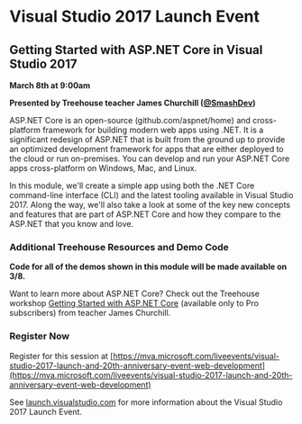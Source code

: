 
# Visual Studio 2017 Launch Event

## Getting Started with ASP.NET Core in Visual Studio 2017

**March 8th at 9:00am**

__Presented by Treehouse teacher James Churchill ([@SmashDev](https://twitter.com/SmashDev))__

ASP.NET Core is an open-source (github.com/aspnet/home) and cross-platform framework for building modern web apps using .NET. It is a significant redesign of ASP.NET that is built from the ground up to provide an optimized development framework for apps that are either deployed to the cloud or run on-premises. You can develop and run your ASP.NET Core apps cross-platform on Windows, Mac, and Linux.

In this module, we'll create a simple app using both the .NET Core command-line interface (CLI) and the latest tooling available in Visual Studio 2017. Along the way, we'll also take a look at some of the key new concepts and features that are part of ASP.NET Core and how they compare to the ASP.NET that you know and love.

### Additional Treehouse Resources and Demo Code

__Code for all of the demos shown in this module will be made available on 3/8.__

Want to learn more about ASP.NET Core? Check out the Treehouse workshop [Getting Started with ASP.NET Core](https://teamtreehouse.com/library/getting-started-with-aspnet-core) (available only to Pro subscribers) from teacher James Churchill.

### Register Now

Register for this session at [https://mva.microsoft.com/liveevents/visual-studio-2017-launch-and-20th-anniversary-event-web-development](https://mva.microsoft.com/liveevents/visual-studio-2017-launch-and-20th-anniversary-event-web-development)

See [launch.visualstudio.com](https://launch.visualstudio.com/) for more information about the Visual Studio 2017 Launch Event.

